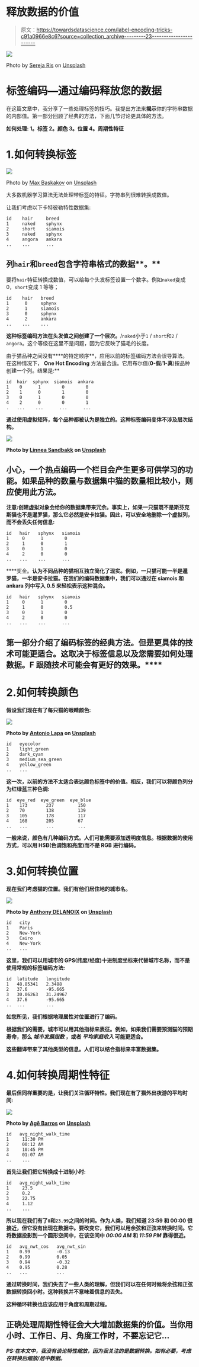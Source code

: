 # 释放数据的价值

> 原文：<https://towardsdatascience.com/label-encoding-tricks-c91a0966e8c6?source=collection_archive---------23----------------------->

![](img/4e13f2d17bc1691ccad5fb1436895f51.png)

Photo by [Sereja Ris](https://unsplash.com/@kimtheris?utm_source=medium&utm_medium=referral) on [Unsplash](https://unsplash.com?utm_source=medium&utm_medium=referral)

# 标签编码—通过编码释放您的数据

在这篇文章中，我分享了一些处理标签的技巧。我提出方法来**揭示**你的字符串数据的内部值。第一部分回顾了经典的方法，下面几节讨论更具体的方法。

**如何处理:
1。标签
2。颜色
3。位置
4。周期性特征**

# 1.如何转换标签

![](img/5bdd718f1d04dce8305be9b300a7fd6d.png)

Photo by [Max Baskakov](https://unsplash.com/@snowboardinec?utm_source=medium&utm_medium=referral) on [Unsplash](https://unsplash.com?utm_source=medium&utm_medium=referral)

大多数机器学习算法无法处理带标签的特征。字符串列很难转换成数值。

让我们考虑以下卡特彼勒特性数据集:

```
id    hair     breed
1     naked    sphynx
2     short    siamois
3     naked    sphynx
4     angora   ankara
..    ...      ...
```

## 列`hair`和`breed`包含字符串格式的数据**。**

要将`hair`特征转换成数值，可以给每个头发标签设置一个数字。例如`naked`变成 0，`short`变成 1 等等；

```
id    hair   breed
1      0     sphynx
2      1     siamois
3      0     sphynx
4      2     ankara
..    ...    ...
```

**这种标签编码方法在头发值之间创建了一个层次。**/`naked`小于`1` / `short`和`2` / `angora`。这个等级在这里不是问题，因为它反映了猫毛的长度。

由于猫品种之间没有****的特定顺序**，应用以前的标签编码方法会误导算法。在这种情况下， **One Hot Encoding** 方法最合适。它用布尔值(**0-假**/**1-真**)按品种创建一个列。结果是:**

```
id  hair  sphynx  siamois  ankara
1    0      1        0        0
2    1      0        1        0
3    0      1        0        0
4    2      0        0        1
.   ...    ...      ...      ...
```

**通过使用虚拟矩阵，**每个品种都被认为是独立的。这种标签编码变体不涉及层次结构。****

**![](img/72b1cb27ef5d402ce06d09b90fdec09d.png)**

**Photo by [Linnea Sandbakk](https://unsplash.com/@linneasandbakk?utm_source=medium&utm_medium=referral) on [Unsplash](https://unsplash.com?utm_source=medium&utm_medium=referral)**

## ****小心，一个热点编码一个栏目会产生更多可供学习的功能。如果**品种**的数量与数据集中猫的数量相比较小，则应使用此方法。****

**注意:创建虚拟对象会给你的数据集带来冗余。事实上，如果一只猫既不是斯芬克斯猫也不是暹罗猫，那么它必然是安卡拉猫。因此，可以安全地删除一个虚拟列，而不会丢失任何信息:**

```
id   hair   sphynx   siamois
1     0      1        0         
2     1      0        1         
3     0      1        0         
4     2      0        0         
..   ...    ...      ...
```

****奖金。**认为不同品种的猫相互独立简化了现实。例如，一只猫可能一半是暹罗猫，一半是安卡拉猫。在我们的编码数据集中，我们可以通过在 siamois 和 ankara 列中写入 0.5 来轻松表示这种混合。**

```
id   hair   sphynx   siamois
1     0      1        0         
2     1      0        0.5        
3     0      1        0         
4     2      0        0         
..   ...    ...      ...
```

## **第一部分介绍了编码标签的经典方法。**但是更具体的技术可能更适合。这取决于标签信息以及您需要如何处理数据。F** 跟随技术**可能会有更好的效果。****

# **2.如何转换颜色**

**假设我们现在有了每只猫的眼睛颜色:**

**![](img/e6ebc2f846ed33a052bd23e88133f699.png)**

**Photo by [Antonio Lapa](https://unsplash.com/@alcqlapa?utm_source=medium&utm_medium=referral) on [Unsplash](https://unsplash.com?utm_source=medium&utm_medium=referral)**

```
id   eyecolor
1    light_green    
2    dark_cyan
3    medium_sea_green 
4    yellow_green
..   ...
```

**这一次，以前的方法不太适合表达颜色标签中的价值。相反，我们可以将颜色列分为红绿蓝三种色调:**

```
id  eye_red  eye_green  eye_blue
1    173       237         150    
2    70        138         139
3    105       178         117 
4    168       205         67
..   ...       ...         ...
```

**一般来说，颜色有几种编码方式。人们可能需要添加透明度信息。根据数据的使用方式，可以用 HSB(色调饱和亮度)而不是 RGB 进行编码。**

# **3.如何转换位置**

**现在我们考虑猫的位置。我们有他们居住地的城市名。**

**![](img/42eeb78becc0764bec805864e1910338.png)**

**Photo by [Anthony DELANOIX](https://unsplash.com/@anthonydelanoix?utm_source=medium&utm_medium=referral) on [Unsplash](https://unsplash.com?utm_source=medium&utm_medium=referral)**

```
id   city
1    Paris
2    New-York
3    Cairo
4    New-York
..   ...
```

**这里，我们可以用城市的 GPS(纬度/经度)十进制度坐标来代替城市名称，而不是使用常规的标签编码方法:**

```
id  latitude   longitude
1   48.85341   2.3488
2   37.6       -95.665
3   30.06263   31.24967
4   37.6       -95.665
..  ...        ...
```

**如您所见，我们根据地理属性对位置进行了编码。**

**根据我们的需要，城市可以用其他指标来表征。例如，如果我们需要预测猫的预期寿命，那么 ***城市发展指数*** ，或者 ***平均家庭收入*** 可能更适合。**

**这些翻译带来了其他类型的信息。**人们可以结合指标来丰富数据集。****

# **4.如何转换周期性特征**

**最后但同样重要的是，让我们关注循环特性。我们现在有了猫外出夜游的平均时间:**

**![](img/e75a3af2884b381561c452e07a673ba3.png)**

**Photo by [Agê Barros](https://unsplash.com/@agebarros?utm_source=medium&utm_medium=referral) on [Unsplash](https://unsplash.com?utm_source=medium&utm_medium=referral)**

```
id   avg_night_walk_time
1     11:30 PM
2     00:12 AM
3     10:45 PM
4     01:07 AM
..    ...
```

**首先让我们把它转换成十进制小时:**

```
id   avg_night_walk_time
1     23.5
2     0.2
3     22.75
4     1.12
..    ...
```

**所以现在我们有了`0`和`23.99`之间的时间。作为人类，我们知道 23:59 和 00:00 很接近，但它没有出现在数据中。要改变它，我们可以用余弦和正弦来转换时间。它将数据投影到一个圆形空间中，在该空间中 *00:00 AM* 和 *11:59 PM* 靠得很近。**

```
id   avg_nwt_cos   avg_nwt_sin
1    0.99          -0.13
2    0.99          0.05
3    0.94          -0.32
4    0.95          0.28
..   ...           ...
```

**通过转换时间，我们失去了一些人类的理解，但我们可以在任何时候将余弦和正弦数据转换回小时。这种转换并不意味着信息的丢失。**

**这种循环转换也应该应用于角度和周期过程。**

## **正确处理周期性特征会大大增加数据集的价值。当你用小时、工作日、月、角度工作时，不要忘记它...**

***PS:在本文中，我没有谈论特性缩放，因为我关注的是数据转换。如有必要，考虑在转换后缩放/居中数据。***
